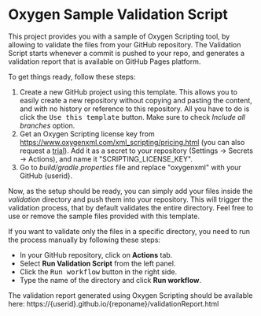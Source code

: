 # Oxygen Sample Validation Script
This project provides you with a sample of Oxygen Scripting tool, 
by allowing to validate the files from your GitHub repository. The Validation
Script starts whenever a commit is pushed to your repo, and generates a validation
report that is available on GitHub Pages platform.

To get things ready, follow these steps:
1. Create a new GitHub project using this template. This allows you to easily create a new repository without copying and pasting the content, and with no history or reference to this repository.
   All you have to do is click the <kbd>Use this template</kbd> button. Make sure to check <i>Include all branches</i> option.
2. Get an Oxygen Scripting license key from https://www.oxygenxml.com/xml_scripting/pricing.html (you can also request a [trial](https://www.oxygenxml.com/xml_scripting/register.html)). Add it as a secret to your repository (Settings -> Secrets -> Actions), and name it "SCRIPTING_LICENSE_KEY". 
3. Go to <i>build/gradle.properties</i> file and replace "oxygenxml" with your GitHub {userid}.

Now, as the setup should be ready, you can simply add your files inside the <i>validation</i> directory and push them into your repository.
This will trigger the validation process, that by default validates the entire directory. Feel free to use or remove the sample files provided with this template.

If you want to validate only the files in a specific directory, you need to run the process manually by following these steps:
- In your GitHub repository, click on <b>Actions</b> tab.
- Select <b>Run Validation Script</b> from the left panel.
- Click the <kbd>Run workflow</kbd> button in the right side.
- Type the name of the directory and click <b>Run workflow</b>.

The validation report generated using Oxygen Scripting should be available here:
https://{userid}.github.io/{reponame}/validationReport.html
